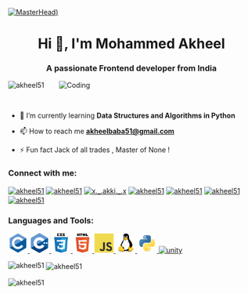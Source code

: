 [![MasterHead](https://raw.githubusercontent.com/halfrost/halfrost/master/icons/header_.png))](https://Akheel51.io)
<h1 align="center">Hi 👋, I'm Mohammed Akheel</h1>
<h3 align="center">A passionate Frontend developer from India</h3>
<img align="right" alt="Coding" width="400" src="https://cdn.dribbble.com/users/1162077/screenshots/3848914/programmer.gif">

<p align="left"> <img src="https://komarev.com/ghpvc/?username=akheel51&label=Profile%20views&color=0e75b6&style=flat" alt="akheel51" /> </p>

<p align="left"> <a href="https://twitter.com/" target="blank"><img src="https://img.shields.io/twitter/follow/?logo=twitter&style=for-the-badge" alt="" /></a> </p>

- 🌱 I’m currently learning **Data Structures and Algorithms in Python**

- 📫 How to reach me **akheelbaba51@gmail.com**

- ⚡ Fun fact Jack of all trades , Master of None !

<h3 align="left">Connect with me:</h3>
<p align="left">
<a href="https://linkedin.com/in/akheel51" target="blank"><img align="center" src="https://raw.githubusercontent.com/rahuldkjain/github-profile-readme-generator/master/src/images/icons/Social/linked-in-alt.svg" alt="akheel51" height="30" width="40" /></a>
<a href="https://fb.com/akheel51" target="blank"><img align="center" src="https://raw.githubusercontent.com/rahuldkjain/github-profile-readme-generator/master/src/images/icons/Social/facebook.svg" alt="akheel51" height="30" width="40" /></a>
<a href="https://instagram.com/x._.akki._.x" target="blank"><img align="center" src="https://raw.githubusercontent.com/rahuldkjain/github-profile-readme-generator/master/src/images/icons/Social/instagram.svg" alt="x._.akki._.x" height="30" width="40" /></a>
<a href="https://www.codechef.com/users/akheel51" target="blank"><img align="center" src="https://cdn.jsdelivr.net/npm/simple-icons@3.1.0/icons/codechef.svg" alt="akheel51" height="30" width="40" /></a>
<a href="https://www.hackerrank.com/akheel51" target="blank"><img align="center" src="https://raw.githubusercontent.com/rahuldkjain/github-profile-readme-generator/master/src/images/icons/Social/hackerrank.svg" alt="akheel51" height="30" width="40" /></a>
<a href="https://codeforces.com/profile/akheel51" target="blank"><img align="center" src="https://raw.githubusercontent.com/rahuldkjain/github-profile-readme-generator/master/src/images/icons/Social/codeforces.svg" alt="akheel51" height="30" width="40" /></a>
<a href="https://www.leetcode.com/akheel51" target="blank"><img align="center" src="https://raw.githubusercontent.com/rahuldkjain/github-profile-readme-generator/master/src/images/icons/Social/leet-code.svg" alt="akheel51" height="30" width="40" /></a>
</p>

<h3 align="left">Languages and Tools:</h3>
<p align="left"> <a href="https://www.cprogramming.com/" target="_blank" rel="noreferrer"> <img src="https://raw.githubusercontent.com/devicons/devicon/master/icons/c/c-original.svg" alt="c" width="40" height="40"/> </a> <a href="https://www.w3schools.com/cpp/" target="_blank" rel="noreferrer"> <img src="https://raw.githubusercontent.com/devicons/devicon/master/icons/cplusplus/cplusplus-original.svg" alt="cplusplus" width="40" height="40"/> </a> <a href="https://www.w3schools.com/css/" target="_blank" rel="noreferrer"> <img src="https://raw.githubusercontent.com/devicons/devicon/master/icons/css3/css3-original-wordmark.svg" alt="css3" width="40" height="40"/> </a> <a href="https://www.w3.org/html/" target="_blank" rel="noreferrer"> <img src="https://raw.githubusercontent.com/devicons/devicon/master/icons/html5/html5-original-wordmark.svg" alt="html5" width="40" height="40"/> </a> <a href="https://developer.mozilla.org/en-US/docs/Web/JavaScript" target="_blank" rel="noreferrer"> <img src="https://raw.githubusercontent.com/devicons/devicon/master/icons/javascript/javascript-original.svg" alt="javascript" width="40" height="40"/> </a> <a href="https://www.linux.org/" target="_blank" rel="noreferrer"> <img src="https://raw.githubusercontent.com/devicons/devicon/master/icons/linux/linux-original.svg" alt="linux" width="40" height="40"/> </a> <a href="https://www.python.org" target="_blank" rel="noreferrer"> <img src="https://raw.githubusercontent.com/devicons/devicon/master/icons/python/python-original.svg" alt="python" width="40" height="40"/> </a> <a href="https://unity.com/" target="_blank" rel="noreferrer"> <img src="https://www.vectorlogo.zone/logos/unity3d/unity3d-icon.svg" alt="unity" width="40" height="40"/> </a> </p>

<p><img align="left" src="https://github-readme-stats.vercel.app/api/top-langs?username=akheel51&show_icons=true&locale=en&layout=compact" alt="akheel51" /></p>

<p>&nbsp;<img align="center" src="https://github-readme-stats.vercel.app/api?username=akheel51&show_icons=true&locale=en" alt="akheel51" /></p>

<p><img align="center" src="https://github-readme-streak-stats.herokuapp.com/?user=akheel51&" alt="akheel51" /></p>
